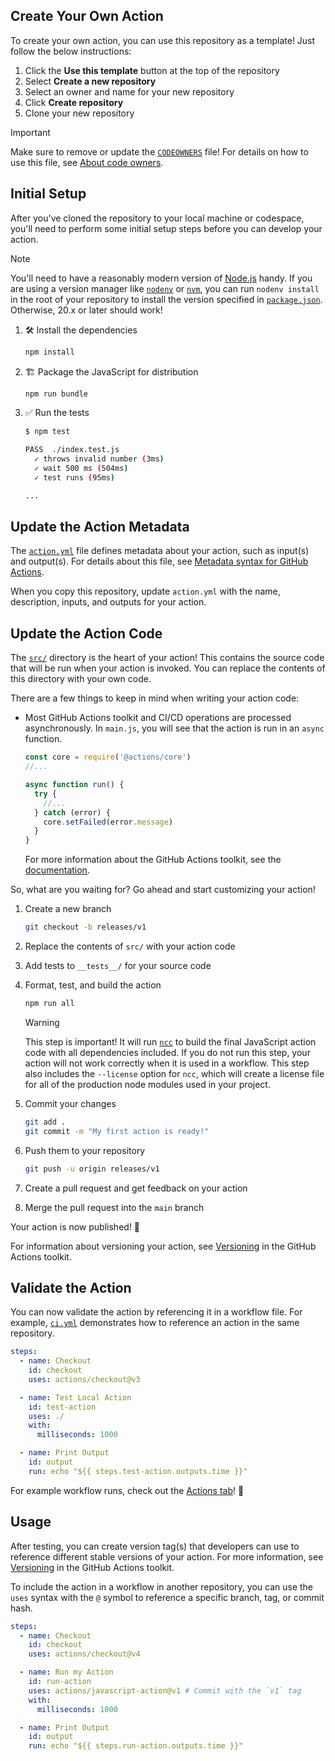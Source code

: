 ## Create Your Own Action

To create your own action, you can use this repository as a template! Just
follow the below instructions:

1. Click the **Use this template** button at the top of the repository
1. Select **Create a new repository**
1. Select an owner and name for your new repository
1. Click **Create repository**
1. Clone your new repository

> [!IMPORTANT]
>
> Make sure to remove or update the [`CODEOWNERS`](./CODEOWNERS) file! For
> details on how to use this file, see
> [About code owners](https://docs.github.com/en/repositories/managing-your-repositorys-settings-and-features/customizing-your-repository/about-code-owners).

## Initial Setup

After you've cloned the repository to your local machine or codespace, you'll
need to perform some initial setup steps before you can develop your action.

> [!NOTE]
>
> You'll need to have a reasonably modern version of
> [Node.js](https://nodejs.org) handy. If you are using a version manager like
> [`nodenv`](https://github.com/nodenv/nodenv) or
> [`nvm`](https://github.com/nvm-sh/nvm), you can run `nodenv install` in the
> root of your repository to install the version specified in
> [`package.json`](./package.json). Otherwise, 20.x or later should work!

1. :hammer_and_wrench: Install the dependencies

   ```bash
   npm install
   ```

1. :building_construction: Package the JavaScript for distribution

   ```bash
   npm run bundle
   ```

1. :white_check_mark: Run the tests

   ```bash
   $ npm test

   PASS  ./index.test.js
     ✓ throws invalid number (3ms)
     ✓ wait 500 ms (504ms)
     ✓ test runs (95ms)

   ...
   ```

## Update the Action Metadata

The [`action.yml`](action.yml) file defines metadata about your action, such as
input(s) and output(s). For details about this file, see
[Metadata syntax for GitHub Actions](https://docs.github.com/en/actions/creating-actions/metadata-syntax-for-github-actions).

When you copy this repository, update `action.yml` with the name, description,
inputs, and outputs for your action.

## Update the Action Code

The [`src/`](./src/) directory is the heart of your action! This contains the
source code that will be run when your action is invoked. You can replace the
contents of this directory with your own code.

There are a few things to keep in mind when writing your action code:

- Most GitHub Actions toolkit and CI/CD operations are processed asynchronously.
  In `main.js`, you will see that the action is run in an `async` function.

  ```javascript
  const core = require('@actions/core')
  //...

  async function run() {
    try {
      //...
    } catch (error) {
      core.setFailed(error.message)
    }
  }
  ```

  For more information about the GitHub Actions toolkit, see the
  [documentation](https://github.com/actions/toolkit/blob/master/README.md).

So, what are you waiting for? Go ahead and start customizing your action!

1. Create a new branch

   ```bash
   git checkout -b releases/v1
   ```

1. Replace the contents of `src/` with your action code
1. Add tests to `__tests__/` for your source code
1. Format, test, and build the action

   ```bash
   npm run all
   ```

   > [!WARNING]
   >
   > This step is important! It will run [`ncc`](https://github.com/vercel/ncc)
   > to build the final JavaScript action code with all dependencies included.
   > If you do not run this step, your action will not work correctly when it is
   > used in a workflow. This step also includes the `--license` option for
   > `ncc`, which will create a license file for all of the production node
   > modules used in your project.

1. Commit your changes

   ```bash
   git add .
   git commit -m "My first action is ready!"
   ```

1. Push them to your repository

   ```bash
   git push -u origin releases/v1
   ```

1. Create a pull request and get feedback on your action
1. Merge the pull request into the `main` branch

Your action is now published! :rocket:

For information about versioning your action, see
[Versioning](https://github.com/actions/toolkit/blob/master/docs/action-versioning.md)
in the GitHub Actions toolkit.

## Validate the Action

You can now validate the action by referencing it in a workflow file. For
example, [`ci.yml`](./.github/workflows/ci.yml) demonstrates how to reference an
action in the same repository.

```yaml
steps:
  - name: Checkout
    id: checkout
    uses: actions/checkout@v3

  - name: Test Local Action
    id: test-action
    uses: ./
    with:
      milliseconds: 1000

  - name: Print Output
    id: output
    run: echo "${{ steps.test-action.outputs.time }}"
```

For example workflow runs, check out the
[Actions tab](https://github.com/actions/javascript-action/actions)! :rocket:

## Usage

After testing, you can create version tag(s) that developers can use to
reference different stable versions of your action. For more information, see
[Versioning](https://github.com/actions/toolkit/blob/master/docs/action-versioning.md)
in the GitHub Actions toolkit.

To include the action in a workflow in another repository, you can use the
`uses` syntax with the `@` symbol to reference a specific branch, tag, or commit
hash.

```yaml
steps:
  - name: Checkout
    id: checkout
    uses: actions/checkout@v4

  - name: Run my Action
    id: run-action
    uses: actions/javascript-action@v1 # Commit with the `v1` tag
    with:
      milliseconds: 1000

  - name: Print Output
    id: output
    run: echo "${{ steps.run-action.outputs.time }}"
```
